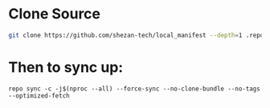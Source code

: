 # Clone Source

```bash
git clone https://github.com/shezan-tech/local_manifest --depth=1 .repo/local_manifests
```
# Then to sync up:
```
repo sync -c -j$(nproc --all) --force-sync --no-clone-bundle --no-tags --optimized-fetch
```
